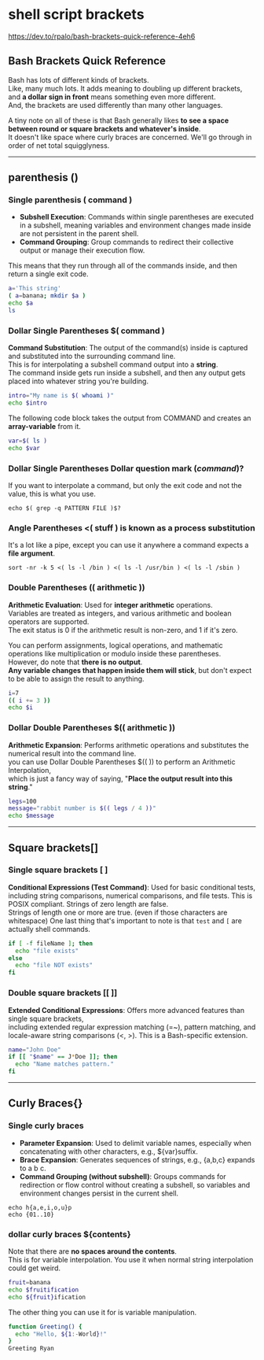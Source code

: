 # shell script brackets

<https://dev.to/rpalo/bash-brackets-quick-reference-4eh6>

## Bash Brackets Quick Reference

Bash has lots of different kinds of brackets.  
Like, many much lots. It adds meaning to doubling up different brackets,  
and **a dollar sign in front** means something even more different.  
And, the brackets are used differently than many other languages.  

A tiny note on all of these is that Bash generally likes **to see a space between round or square brackets and whatever's inside**.  
It doesn't like space where curly braces are concerned. We'll go through in order of net total squigglyness.

---

## parenthesis ()

### Single parenthesis ( command )

+ **Subshell Execution**: Commands within single parentheses are executed in a subshell, meaning variables and environment changes made inside are not persistent in the parent shell.
+ **Command Grouping**: Group commands to redirect their collective output or manage their execution flow.

This means that they run through all of the commands inside, and then return a single exit code.

```bash
a='This string'
( a=banana; mkdir $a )
echo $a
ls
```

### Dollar Single Parentheses $( command )

**Command Substitution**: The output of the command(s) inside is captured and substituted into the surrounding command line.  
This is for interpolating a subshell command output into a **string**.  
The command inside gets run inside a subshell, and then any output gets placed into whatever string you're building.

```bash
intro="My name is $( whoami )"
echo $intro
```

The following code block takes the output from COMMAND and creates an **array-variable** from it.

```bash
var=$( ls )
echo $var
```

### Dollar Single Parentheses Dollar question mark $( command )$?

If you want to interpolate a command, but only the exit code and not the value, this is what you use.

`echo $( grep -q PATTERN FILE )$?`

### Angle Parentheses <( stuff ) is known as a process substitution

It's a lot like a pipe, except you can use it anywhere a command expects a **file argument**.

`sort -nr -k 5 <( ls -l /bin ) <( ls -l /usr/bin ) <( ls -l /sbin )`

### Double Parentheses (( arithmetic ))

**Arithmetic Evaluation**: Used for **integer arithmetic** operations.  
Variables are treated as integers, and various arithmetic and boolean operators are supported.  
The exit status is 0 if the arithmetic result is non-zero, and 1 if it's zero.  

You can perform assignments, logical operations, and mathematic operations like multiplication or modulo inside these parentheses.  
However, do note that **there is no output**.  
**Any variable changes that happen inside them will stick**, but don't expect to be able to assign the result to anything.

```bash
i=7
(( i += 3 ))
echo $i
```

### Dollar Double Parentheses $(( arithmetic ))

**Arithmetic Expansion**: Performs arithmetic operations and substitutes the numerical result into the command line.  
you can use Dollar Double Parentheses $((  )) to perform an Arithmetic Interpolation,  
which is just a fancy way of saying, "**Place the output result into this string**."

```bash
legs=100
message="rabbit number is $(( legs / 4 ))"
echo $message
```

---

## Square brackets[]

### Single square brackets [  ]

**Conditional Expressions (Test Command)**: Used for basic conditional tests, including string comparisons, numerical comparisons, and file tests. This is POSIX compliant.
Strings of zero length are false.  
Strings of length one or more are true. (even if those characters are whitespace)
One last thing that's important to note is that `test` and `[` are actually shell commands.

```bash
if [ -f fileName ]; then
  echo "file exists"
else
  echo "file NOT exists"
fi
```

### Double square brackets [[  ]]

**Extended Conditional Expressions**: Offers more advanced features than single square brackets,  
including extended regular expression matching (=~), pattern matching, and locale-aware string comparisons (<, >). This is a Bash-specific extension.

```bash
name="John Doe"
if [[ "$name" == J*Doe ]]; then
  echo "Name matches pattern."
fi
```

---

## Curly Braces{}

### Single curly braces

+ **Parameter Expansion**: Used to delimit variable names, especially when concatenating with other characters, e.g., ${var}suffix.
+ **Brace Expansion**: Generates sequences of strings, e.g., {a,b,c} expands to a b c.
+ **Command Grouping (without subshell)**: Groups commands for redirection or flow control without creating a subshell, so variables and environment changes persist in the current shell.

`echo h{a,e,i,o,u}p`  
`echo {01..10}`

### dollar curly braces ${contents}

Note that there are **no spaces around the contents**.  
This is for variable interpolation. You use it when normal string interpolation could get weird.

```bash
fruit=banana
echo $fruitification
echo ${fruit}ification
```

The other thing you can use it for is variable manipulation.

```bash
function Greeting() {
  echo "Hello, ${1:-World}!"
}
Greeting Ryan
```
